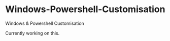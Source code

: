 # Windows-Powershell-Customisation
Windows &amp; Powershell Customisation

Currently working on this.
